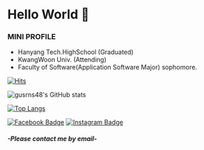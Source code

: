 # Hello World 👋

### MINI PROFILE
- Hanyang Tech.HighSchool (Graduated)
- KwangWoon Univ. (Attending)
- Faculty of Software(Application Software Major) sophomore.

<!--
**gusrns48/gusrns48** is a ✨ _special_ ✨ repository because its `README.md` (this file) appears on your GitHub profile.

Here are some ideas to get you started:

- 🔭 I’m currently working on ...
- 🌱 I’m currently learning ...
- 👯 I’m looking to collaborate on ...
- 🤔 I’m looking for help with ...
- 💬 Ask me about ...
- 📫 How to reach me: ...
- 😄 Pronouns: ...
- ⚡ Fun fact: ...
-->

[![Hits](https://hits.seeyoufarm.com/api/count/incr/badge.svg?url=https%3A%2F%2Fgithub.com%2Fgusrns48&count_bg=%2379C83D&title_bg=%23555555&icon=&icon_color=%23E7E7E7&title=hits&edge_flat=false)](https://hits.seeyoufarm.com)

![gusrns48's GitHub stats](https://github-readme-stats.vercel.app/api?username=gusrns48&show_icons=true&theme=dracula&hide=issues)

[![Top Langs](https://github-readme-stats.vercel.app/api/top-langs/?username=gusrns48&layout=compact)](https://github.com/gusrns48/github-readme-stats)

[![Facebook Badge](https://img.shields.io/badge/-gusrns48-1877f2?style=flat-square&logo=facebook&logoColor=white&link=https://www.facebook.com/gusrns48)](https://www.facebook.com/gusrns48) 
[![Instagram Badge](https://img.shields.io/badge/-rkdgus_9-dd2a7b?style=flat-square&logo=instagram&logoColor=white&link=https://www.instagram.com/rkdgus_9/)](https://www.instagram.com/rkdgus_9/) 

##### -Please contact me by email-
